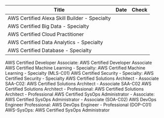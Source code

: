 |Title|Date|Check|
|-----|-----|-----|
|AWS Certified Alexa Skill Builder - Specialty|||
|AWS Certified Big Data - Specialty|||
|AWS Certified Cloud Practitioner|||
|AWS Certified Data Analytics - Specialty|||
|AWS Certified Database - Specialty|||

AWS Certified Developer Associate: AWS Certified Developer Associate
AWS Certified Machine Learning - Specialty: AWS Certified Machine Learning - Specialty (MLS-C01)
AWS Certified Security - Specialty: AWS Certified Security - Specialty
AWS Certified Solutions Architect - Associate SAA-C02: AWS Certified Solutions Architect - Associate SAA-C02
AWS Certified Solutions Architect - Professional: AWS Certified Solutions Architect - Professional
AWS Certified SysOps Administrator - Associate: AWS Certified SysOps Administrator - Associate (SOA-C02)
AWS DevOps Engineer Professional: AWS DevOps Engineer - Professional (DOP-C01)
AWS-SysOps: AWS Certified SysOps Administrator